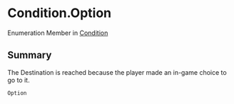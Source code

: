 # Condition.Option

Enumeration Member in [Condition](/api/csharp/yarn.compiler.basicblock.condition.md)

## Summary


The Destination is reached because the player made an in-game
choice to go to it.


```csharp
Option
```

